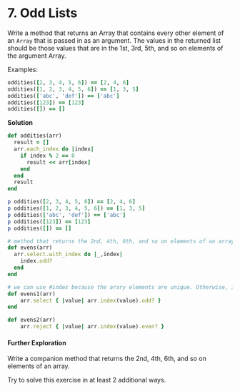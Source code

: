 # 7. Odd Lists

Write a method that returns an Array that contains every other element of an `Array` that is passed in as an argument. The values in the returned list  should be those values that are in the 1st, 3rd, 5th, and so on elements of the argument Array.

Examples:

```ruby
oddities([2, 3, 4, 5, 6]) == [2, 4, 6]
oddities([1, 2, 3, 4, 5, 6]) == [1, 3, 5]
oddities(['abc', 'def']) == ['abc']
oddities([123]) == [123]
oddities([]) == []
```

**Solution**

```ruby
def oddities(arr)
  result = []
  arr.each_index do |index|
    if index % 2 == 0
      result << arr[index]
    end
  end
  result
end

p oddities([2, 3, 4, 5, 6]) == [2, 4, 6]
p oddities([1, 2, 3, 4, 5, 6]) == [1, 3, 5]
p oddities(['abc', 'def']) == ['abc']
p oddities([123]) == [123]
p oddities([]) == []

# method that returns the 2nd, 4th, 6th, and so on elements of an array.
def evens(arr)
  arr.select.with_index do |_,index|
    index.odd?
  end
end

# we can use #index because the arary elements are unique. Otherwise, it returns the first index when the value matches (from left to right).
def evens1(arr)
    arr.select { |value| arr.index(value).odd? }
end

def evens2(arr)
    arr.reject { |value| arr.index(value).even? }
```

#### Further Exploration

Write a companion method that returns the 2nd, 4th, 6th, and so on elements of an array.

Try to solve this exercise in at least 2 additional ways.

